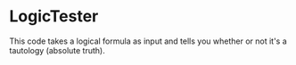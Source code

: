 # LogicTester
This code takes a logical formula as input and tells you whether or not it's a tautology (absolute truth).

